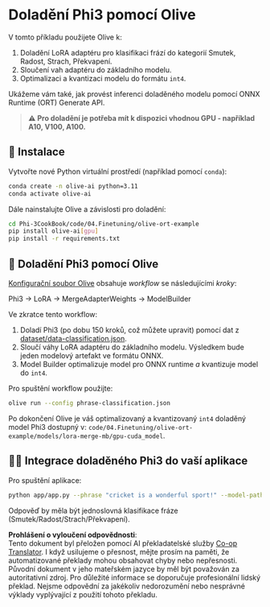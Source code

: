 <!--
CO_OP_TRANSLATOR_METADATA:
{
  "original_hash": "4164123a700fecd535d850f09506d72a",
  "translation_date": "2025-07-16T16:05:33+00:00",
  "source_file": "code/03.Finetuning/olive-ort-example/README.md",
  "language_code": "cs"
}
-->
# Doladění Phi3 pomocí Olive

V tomto příkladu použijete Olive k:

1. Doladění LoRA adaptéru pro klasifikaci frází do kategorií Smutek, Radost, Strach, Překvapení.
1. Sloučení vah adaptéru do základního modelu.
1. Optimalizaci a kvantizaci modelu do formátu `int4`.

Ukážeme vám také, jak provést inferenci doladěného modelu pomocí ONNX Runtime (ORT) Generate API.

> **⚠️ Pro doladění je potřeba mít k dispozici vhodnou GPU - například A10, V100, A100.**

## 💾 Instalace

Vytvořte nové Python virtuální prostředí (například pomocí `conda`):

```bash
conda create -n olive-ai python=3.11
conda activate olive-ai
```

Dále nainstalujte Olive a závislosti pro doladění:

```bash
cd Phi-3CookBook/code/04.Finetuning/olive-ort-example
pip install olive-ai[gpu]
pip install -r requirements.txt
```

## 🧪 Doladění Phi3 pomocí Olive
[Konfigurační soubor Olive](../../../../../code/03.Finetuning/olive-ort-example/phrase-classification.json) obsahuje *workflow* se následujícími *kroky*:

Phi3 -> LoRA -> MergeAdapterWeights -> ModelBuilder

Ve zkratce tento workflow:

1. Doladí Phi3 (po dobu 150 kroků, což můžete upravit) pomocí dat z [dataset/data-classification.json](../../../../../code/03.Finetuning/olive-ort-example/dataset/dataset-classification.json).
1. Sloučí váhy LoRA adaptéru do základního modelu. Výsledkem bude jeden modelový artefakt ve formátu ONNX.
1. Model Builder optimalizuje model pro ONNX runtime *a* kvantizuje model do `int4`.

Pro spuštění workflow použijte:

```bash
olive run --config phrase-classification.json
```

Po dokončení Olive je váš optimalizovaný a kvantizovaný `int4` doladěný model Phi3 dostupný v: `code/04.Finetuning/olive-ort-example/models/lora-merge-mb/gpu-cuda_model`.

## 🧑‍💻 Integrace doladěného Phi3 do vaší aplikace

Pro spuštění aplikace:

```bash
python app/app.py --phrase "cricket is a wonderful sport!" --model-path models/lora-merge-mb/gpu-cuda_model
```

Odpověď by měla být jednoslovná klasifikace fráze (Smutek/Radost/Strach/Překvapení).

**Prohlášení o vyloučení odpovědnosti**:  
Tento dokument byl přeložen pomocí AI překladatelské služby [Co-op Translator](https://github.com/Azure/co-op-translator). I když usilujeme o přesnost, mějte prosím na paměti, že automatizované překlady mohou obsahovat chyby nebo nepřesnosti. Původní dokument v jeho mateřském jazyce by měl být považován za autoritativní zdroj. Pro důležité informace se doporučuje profesionální lidský překlad. Nejsme odpovědní za jakékoliv nedorozumění nebo nesprávné výklady vyplývající z použití tohoto překladu.
